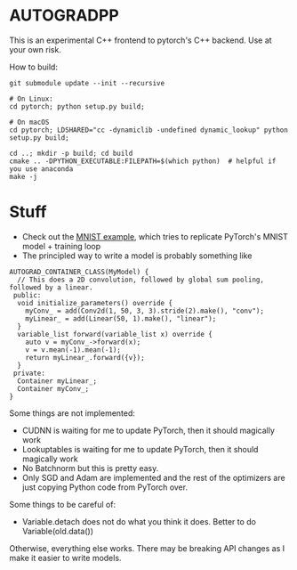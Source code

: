 # AUTOGRADPP

This is an experimental C++ frontend to pytorch's C++ backend. Use at your own
risk.

How to build:
```
git submodule update --init --recursive

# On Linux:
cd pytorch; python setup.py build;

# On macOS
cd pytorch; LDSHARED="cc -dynamiclib -undefined dynamic_lookup" python setup.py build;

cd ..; mkdir -p build; cd build
cmake .. -DPYTHON_EXECUTABLE:FILEPATH=$(which python)  # helpful if you use anaconda
make -j
```

# Stuff

- Check out the [MNIST example](https://github.com/ebetica/autogradpp/blob/master/test.cpp#L283), which tries to replicate PyTorch's MNIST model + training loop
- The principled way to write a model is probably something like 
```
AUTOGRAD_CONTAINER_CLASS(MyModel) {
  // This does a 2D convolution, followed by global sum pooling, followed by a linear.
 public:
  void initialize_parameters() override {
    myConv_ = add(Conv2d(1, 50, 3, 3).stride(2).make(), "conv");
    myLinear_ = add(Linear(50, 1).make(), "linear");
  }
  variable_list forward(variable_list x) override {
    auto v = myConv_->forward(x);
    v = v.mean(-1).mean(-1);
    return myLinear_.forward({v});
  }
 private:
  Container myLinear_;
  Container myConv_;
}
```

Some things are not implemented:
- CUDNN is waiting for me to update PyTorch, then it should magically work
- Lookuptables is waiting for me to update PyTorch, then it should magically work
- No Batchnorm but this is pretty easy.
- Only SGD and Adam are implemented and the rest of the optimizers are just copying Python code from PyTorch over.

Some things to be careful of:
- Variable.detach does not do what you think it does. Better to do Variable(old.data())

Otherwise, everything else works. There may be breaking API changes as I make it easier to write models.
